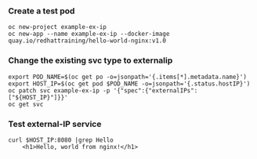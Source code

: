 ### Create a test pod
~~~
oc new-project example-ex-ip
oc new-app --name example-ex-ip --docker-image quay.io/redhattraining/hello-world-nginx:v1.0
~~~

### Change the existing svc type to externalip
~~~
export POD_NAME=$(oc get po -o=jsonpath='{.items[*].metadata.name}')
export HOST_IP=$(oc get pod $POD_NAME -o=jsonpath='{.status.hostIP}')
oc patch svc example-ex-ip -p '{"spec":{"externalIPs":["${HOST_IP}"]}}'
oc get svc
~~~

### Test external-IP service
~~~
curl $HOST_IP:8080 |grep Hello
    <h1>Hello, world from nginx!</h1>
~~~
